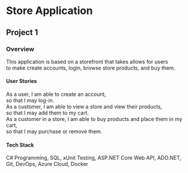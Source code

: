 # Store Application #

## Project 1 ##

### Overview ###
This application is based on a storefront that takes allows for users <br />
to make create accounts, login, browse store products, and buy them. <br />

#### User Stories ####
As a user, I am able to create an account,<br /> 
so that I may log-in.<br />
As a customer, I am able to view a store and view their products, <br />
so that I may add them to my cart. <br />
As a customer in a store, I am able to buy products and place them in my cart, <br />
so that I may purchase or remove them.

#### Tech Stack ####
C# Programming, SQL, xUnit Testing, ASP.NET Core Web API, ADO.NET, Git, DevOps, Azure Cloud, Docker
